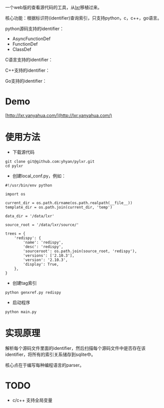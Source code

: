 一个web版的查看源代码的工具，从[lxr](https://en.wikipedia.org/wiki/LXR_Cross_Referencer)移植过来。

核心功能：根据标识符(identifier)查询索引，只支持python，c，c++，go语言。

python源码支持的identifier：

- AsyncFunctionDef
- FunctionDef
- ClassDef

C语言支持的identifier：

C++支持的identifier：

Go支持的identifier：





# Demo

[http://lxr.yanyahua.com/](http://lxr.yanyahua.com/)

# 使用方法

- 下载源代码

```
git clone git@github.com:yhyan/pylxr.git
cd pylxr
```

- 创建local_conf.py，例如：

```
#!/usr/bin/env python

import os

current_dir = os.path.dirname(os.path.realpath(__file__))
template_dir = os.path.join(current_dir, 'temp')

data_dir = '/data/lxr'

source_root = '/data/lxr/source/'

trees = {
    'redispy': {
        'name': 'redispy',
        'desc': 'redispy',
        'sourceroot': os.path.join(source_root, 'redispy'),
        'versions': ['2.10.3'],
        'version': '2.10.3',
        'display': True,
    },
}

```

- 创建tag索引

```
python genxref.py redispy
```

- 启动程序

```
python main.py
```

# 实现原理

解析每个源码文件里面的identifier，然后扫描每个源码文件中是否存在该identifier，将所有的索引关系储存到sqlite中。

核心点在于编写每种编程语言的parser。


# TODO
- c/c++ 支持全局变量

